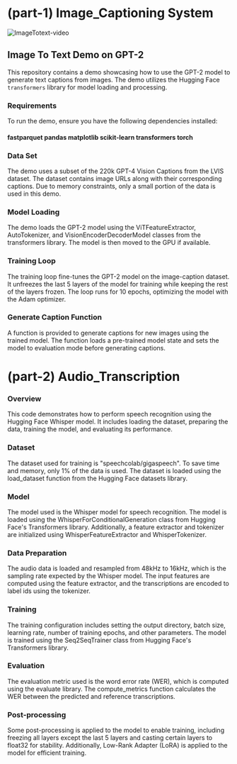 
# (part-1) Image_Captioning System

![ImageTotext-video](https://github.com/parthdholakiya/GPT-2-Based-Image-to-Text-System/assets/94167271/13fb6eb4-4e75-4502-98f0-a3991dd337cd)

## Image To Text Demo on GPT-2

This repository contains a demo showcasing how to use the GPT-2 model to generate text captions from images. The demo utilizes the Hugging Face `transformers` library for model loading and processing.

### Requirements

To run the demo, ensure you have the following dependencies installed:
#### fastparquet pandas matplotlib scikit-learn transformers torch


### Data Set

The demo uses a subset of the 220k GPT-4 Vision Captions from the LVIS dataset. The dataset contains image URLs along with their corresponding captions. Due to memory constraints, only a small portion of the data is used in this demo.

### Model Loading

The demo loads the GPT-2 model using the ViTFeatureExtractor, AutoTokenizer, and VisionEncoderDecoderModel classes from the transformers library. The model is then moved to the GPU if available.

### Training Loop

The training loop fine-tunes the GPT-2 model on the image-caption dataset. It unfreezes the last 5 layers of the model for training while keeping the rest of the layers frozen. The loop runs for 10 epochs, optimizing the model with the Adam optimizer.

### Generate Caption Function

A function is provided to generate captions for new images using the trained model. The function loads a pre-trained model state and sets the model to evaluation mode before generating captions.

# (part-2) Audio_Transcription 

### Overview

This code demonstrates how to perform speech recognition using the Hugging Face Whisper model. It includes loading the dataset, preparing the data, training the model, and evaluating its performance.

### Dataset

The dataset used for training is "speechcolab/gigaspeech". To save time and memory, only 1% of the data is used. The dataset is loaded using the load_dataset function from the Hugging Face datasets library.

### Model

The model used is the Whisper model for speech recognition. The model is loaded using the WhisperForConditionalGeneration class from Hugging Face's Transformers library. Additionally, a feature extractor and tokenizer are initialized using WhisperFeatureExtractor and WhisperTokenizer.

### Data Preparation

The audio data is loaded and resampled from 48kHz to 16kHz, which is the sampling rate expected by the Whisper model. The input features are computed using the feature extractor, and the transcriptions are encoded to label ids using the tokenizer.

### Training

The training configuration includes setting the output directory, batch size, learning rate, number of training epochs, and other parameters. The model is trained using the Seq2SeqTrainer class from Hugging Face's Transformers library.

### Evaluation

The evaluation metric used is the word error rate (WER), which is computed using the evaluate library. The compute_metrics function calculates the WER between the predicted and reference transcriptions.

### Post-processing

Some post-processing is applied to the model to enable training, including freezing all layers except the last 5 layers and casting certain layers to float32 for stability. Additionally, Low-Rank Adapter (LoRA) is applied to the model for efficient training.

